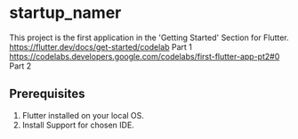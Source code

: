 # startup_namer

This project is the first application in the 'Getting Started' Section for Flutter.
https://flutter.dev/docs/get-started/codelab Part 1
https://codelabs.developers.google.com/codelabs/first-flutter-app-pt2#0 Part 2

## Prerequisites

1. Flutter installed on your local OS.
2. Install Support for chosen IDE.
